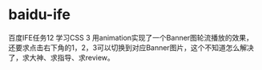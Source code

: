 # baidu-ife
百度IFE任务12
学习CSS 3
用animation实现了一个Banner图轮流播放的效果，
还要求点击右下角的1，2，3可以切换到对应Banner图片，这个不知道怎么解决了，求大神、求指导、求review。
